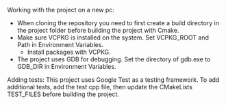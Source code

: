 Working with the project on a new pc:
- When cloning the repository you need to first create a build directory in the project folder before building the project with Cmake.
- Make sure VCPKG is installed on the system. Set VCPKG_ROOT and Path in Environment Variables.
    - Install packages with VCPKG.
- The project uses GDB for debugging. Set the directory of gdb.exe to GDB_DIR in Environment Variables.

Adding tests:
This project uses Google Test as a testing framework. To add additional tests, add the test cpp file, then update the CMakeLists TEST_FILES before building the project.
